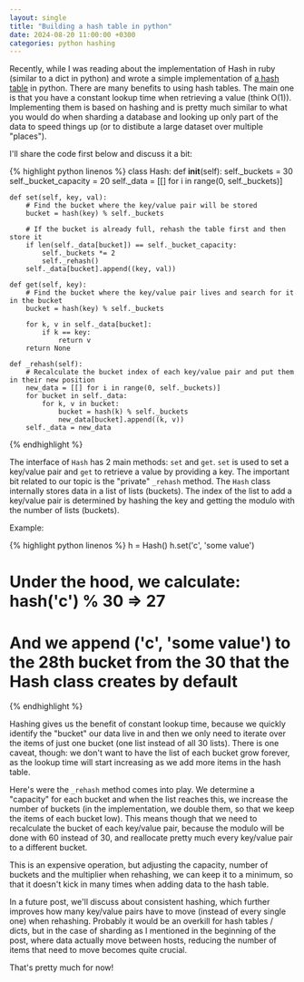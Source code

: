 ```yaml
---
layout: single
title: "Building a hash table in python"
date: 2024-08-20 11:00:00 +0300
categories: python hashing
---
```


Recently, while I was reading about the implementation of Hash in ruby (similar to a dict in python) and wrote a simple implementation of <a href="https://en.wikipedia.org/wiki/Hash_table" target="_blank" rel="noopener nofollow">a hash table</a> in python. There are many benefits to using hash tables. The main one is that you have a constant lookup time when retrieving a value (think O(1)). Implementing them is based on hashing and is pretty much similar to what you would do when sharding a database and looking up only part of the data to speed things up (or to distibute a large dataset over multiple "places").

I'll share the code first below and discuss it a bit:

{% highlight python linenos %}
class Hash:
    def __init__(self):
        self._buckets = 30
        self._bucket_capacity = 20
        self._data = [[] for i in range(0, self._buckets)]
    
    def set(self, key, val):
        # Find the bucket where the key/value pair will be stored
        bucket = hash(key) % self._buckets

        # If the bucket is already full, rehash the table first and then store it
        if len(self._data[bucket]) == self._bucket_capacity:
            self._buckets *= 2
            self._rehash()
        self._data[bucket].append((key, val))

    def get(self, key):
        # Find the bucket where the key/value pair lives and search for it in the bucket
        bucket = hash(key) % self._buckets

        for k, v in self._data[bucket]:
            if k == key:
                return v
        return None
    
    def _rehash(self):
        # Recalculate the bucket index of each key/value pair and put them in their new position
        new_data = [[] for i in range(0, self._buckets)]
        for bucket in self._data:
            for k, v in bucket:
                bucket = hash(k) % self._buckets
                new_data[bucket].append((k, v))
        self._data = new_data
{% endhighlight %}

The interface of `Hash` has 2 main methods: `set` and `get`. `set` is used to set a key/value pair and `get` to retrieve a value by providing a key. The important bit related to our topic is the "private" `_rehash` method. The `Hash` class internally stores data in a list of lists (buckets). The index of the list to add a key/value pair is determined by hashing the key and getting the modulo with the number of lists (buckets).

Example:

{% highlight python linenos %}
h = Hash()
h.set('c', 'some value')

# Under the hood, we calculate:  hash('c') % 30 => 27
# And we append ('c', 'some value') to the 28th bucket from the 30 that the Hash class creates by default
{% endhighlight %}

Hashing gives us the benefit of constant lookup time, because we quickly identify the "bucket" our data live in and then we only need to iterate over the items of just one bucket (one list instead of all 30 lists). There is one caveat, though: we don't want to have the list of each bucket grow forever, as the lookup time will start increasing as we add more items in the hash table.

Here's were the `_rehash` method comes into play. We determine a "capacity" for each bucket and when the list reaches this, we increase the number of buckets (in the implementation, we double them, so that we keep the items of each bucket low). This means though that we need to recalculate the bucket of each key/value pair, because the modulo will be done with 60 instead of 30, and reallocate pretty much every key/value pair to a different bucket.

This is an expensive operation, but adjusting the capacity, number of buckets and the multiplier when rehashing, we can keep it to a minimum, so that it doesn't kick in many times when adding data to the hash table.

In a future post, we'll discuss about consistent hashing, which further improves how many key/value pairs have to move (instead of every single one) when rehashing. Probably it would be an overkill for hash tables / dicts, but in the case of sharding as I mentioned in the beginning of the post, where data actually move between hosts, reducing the number of items that need to move becomes quite crucial.

That's pretty much for now! 